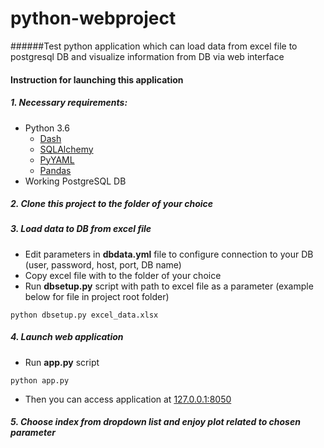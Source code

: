 # python-webproject

######Test python application which can load data from excel file to postgresql DB and visualize information from DB via web interface 
#### Instruction for launching this application

##### 1. Necessary requirements:
- Python 3.6
    - [Dash](https://plot.ly/products/dash/)
    - [SQLAlchemy](https://www.sqlalchemy.org/)
    - [PyYAML](https://pyyaml.org/wiki/PyYAMLDocumentation)
    - [Pandas](https://pandas.pydata.org/)
- Working PostgreSQL DB
##### 2. Clone this project to the folder of your choice
##### 3. Load data to DB from excel file
- Edit parameters in **dbdata.yml** file to configure connection to your DB (user, password, host, port, DB name)
- Copy excel file with to the folder of your choice
- Run **dbsetup.py** script with path to excel file as a parameter (example below for file in project root folder)
```shell
python dbsetup.py excel_data.xlsx
```
##### 4. Launch web application
- Run **app.py** script
```shell
python app.py
```
- Then you can access application at [127.0.0.1:8050](http://127.0.0.1:8050/)
##### 5. Choose index from dropdown list and enjoy plot related to chosen parameter
